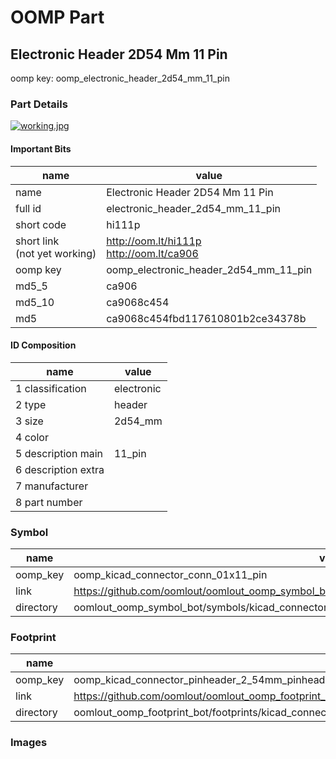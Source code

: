 # OOMP Part  
## Electronic Header 2D54 Mm 11 Pin  
  
oomp key: oomp_electronic_header_2d54_mm_11_pin  
  
### Part Details  
  
[![working.jpg](working_600.jpg)](working.jpg)  
  
#### Important Bits  
| name | value | 
| --- | --- | 
| name | Electronic Header 2D54 Mm 11 Pin | 
| full id | electronic_header_2d54_mm_11_pin | 
| short code | hi111p | 
| short link<br>(not yet working) | http://oom.lt/hi111p<br>http://oom.lt/ca906 | 
| oomp key | oomp_electronic_header_2d54_mm_11_pin | 
| md5_5 | ca906 | 
| md5_10 | ca9068c454 | 
| md5 | ca9068c454fbd117610801b2ce34378b | 
#### ID Composition  
| name | value | 
| --- | --- | 
| 1 classification | electronic | 
| 2 type | header | 
| 3 size | 2d54_mm | 
| 4 color |  | 
| 5 description main | 11_pin | 
| 6 description extra |  | 
| 7 manufacturer |  | 
| 8 part number |  | 
### Symbol  
| name | value | 
| --- | --- | 
| oomp_key | oomp_kicad_connector_conn_01x11_pin | 
| link | https://github.com/oomlout/oomlout_oomp_symbol_bot/tree/main/symbols/kicad_connector_conn_01x11_pin | 
| directory | oomlout_oomp_symbol_bot/symbols/kicad_connector_conn_01x11_pin//working/working.kicad_sym | 
### Footprint  
| name | value | 
| --- | --- | 
| oomp_key | oomp_kicad_connector_pinheader_2_54mm_pinheader_1x11_p2_54mm_vertical | 
| link | https://github.com/oomlout/oomlout_oomp_footprint_bot/tree/main/foootprntss/kicad_connector_pinheader_2_54mm_pinheader_1x11_p2_54mm_vertical | 
| directory | oomlout_oomp_footprint_bot/footprints/kicad_connector_pinheader_2_54mm_pinheader_1x11_p2_54mm_vertical//working/working.kicad_mod | 
### Images  

